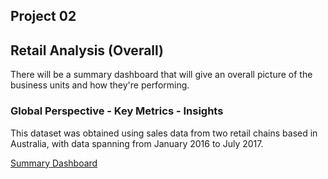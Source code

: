 ## Project 02 
## Retail Analysis (Overall)
There will be a summary dashboard that will give an overall picture of the business units and how they're performing.
### Global Perspective - Key Metrics - Insights
This dataset was obtained using sales data from two retail chains based in Australia, with data spanning from January 2016 to July 2017. 



[Summary Dashboard](https://github.com/BedirK/PowerBI-Projects/blob/8b295813a77f24f529677e793b768975dba7b1c8/Projects/Project02/Retail%20Analysis.pdf)
